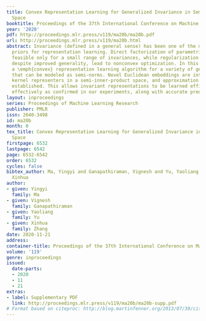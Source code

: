 ```yaml
---
title: Convex Representation Learning for Generalized Invariance in Semi-Inner-Product
  Space
booktitle: Proceedings of the 37th International Conference on Machine Learning
year: '2020'
pdf: http://proceedings.mlr.press/v119/ma20b/ma20b.pdf
url: http://proceedings.mlr.press/v119/ma20b.html
abstract: Invariance (defined in a general sense) has been one of the most effective
  priors for representation learning. Direct factorization of parametric models is
  feasible only for a small range of invariances, while regularization approaches,
  despite improved generality, lead to nonconvex optimization. In this work, we develop
  a \emph{convex} representation learning algorithm for a variety of generalized invariances
  that can be modeled as semi-norms. Novel Euclidean embeddings are introduced for
  kernel representers in a semi-inner-product space, and approximation bounds are
  established. This allows invariant representations to be learned efficiently and
  effectively as confirmed in our experiments, along with accurate predictions.
layout: inproceedings
series: Proceedings of Machine Learning Research
publisher: PMLR
issn: 2640-3498
id: ma20b
month: 0
tex_title: Convex Representation Learning for Generalized Invariance in Semi-Inner-Product
  Space
firstpage: 6532
lastpage: 6542
page: 6532-6542
order: 6532
cycles: false
bibtex_author: Ma, Yingyi and Ganapathiraman, Vignesh and Yu, Yaoliang and Zhang,
  Xinhua
author:
- given: Yingyi
  family: Ma
- given: Vignesh
  family: Ganapathiraman
- given: Yaoliang
  family: Yu
- given: Xinhua
  family: Zhang
date: 2020-11-21
address: 
container-title: Proceedings of the 37th International Conference on Machine Learning
volume: '119'
genre: inproceedings
issued:
  date-parts:
  - 2020
  - 11
  - 21
extras:
- label: Supplementary PDF
  link: http://proceedings.mlr.press/v119/ma20b/ma20b-supp.pdf
# Format based on citeproc: http://blog.martinfenner.org/2013/07/30/citeproc-yaml-for-bibliographies/
---
```

